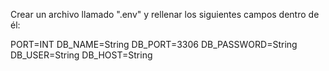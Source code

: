 Crear un archivo llamado ".env" y rellenar los siguientes campos dentro de él:

PORT=INT
DB_NAME=String
DB_PORT=3306
DB_PASSWORD=String
DB_USER=String
DB_HOST=String
